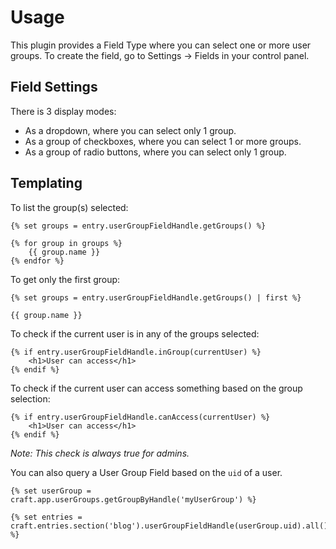 # Usage
This plugin provides a Field Type where you can select one or more user groups. To create the field, go to Settings → Fields in your control panel.

## Field Settings
There is 3 display modes:
- As a dropdown, where you can select only 1 group.
- As a group of checkboxes, where you can select 1 or more groups.
- As a group of radio buttons, where you can select only 1 group.

## Templating
To list the group(s) selected:

```twig
{% set groups = entry.userGroupFieldHandle.getGroups() %}

{% for group in groups %}
    {{ group.name }}
{% endfor %}
```

To get only the first group:

```twig
{% set groups = entry.userGroupFieldHandle.getGroups() | first %}

{{ group.name }}
```

To check if the current user is in any of the groups selected:

```twig
{% if entry.userGroupFieldHandle.inGroup(currentUser) %}
    <h1>User can access</h1>
{% endif %}
```

To check if the current user can access something based on the group selection:

```twig
{% if entry.userGroupFieldHandle.canAccess(currentUser) %}
    <h1>User can access</h1>
{% endif %}
```

_Note: This check is always true for admins._

You can also query a User Group Field based on the `uid` of a user.

```twig
{% set userGroup = craft.app.userGroups.getGroupByHandle('myUserGroup') %}

{% set entries = craft.entries.section('blog').userGroupFieldHandle(userGroup.uid).all() %}
```